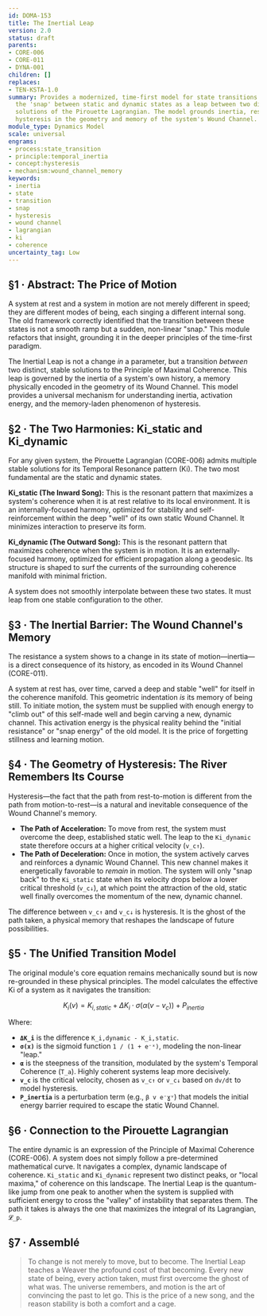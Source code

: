```yaml
---
id: DOMA-153
title: The Inertial Leap
version: 2.0
status: draft
parents:
- CORE-006
- CORE-011
- DYNA-001
children: []
replaces:
- TEN-KSTA-1.0
summary: Provides a modernized, time-first model for state transitions. It defines
  the 'snap' between static and dynamic states as a leap between two distinct, stable
  solutions of the Pirouette Lagrangian. The model grounds inertia, resistance, and
  hysteresis in the geometry and memory of the system's Wound Channel.
module_type: Dynamics Model
scale: universal
engrams:
- process:state_transition
- principle:temporal_inertia
- concept:hysteresis
- mechanism:wound_channel_memory
keywords:
- inertia
- state
- transition
- snap
- hysteresis
- wound channel
- lagrangian
- ki
- coherence
uncertainty_tag: Low
---
```

## §1 · Abstract: The Price of Motion
A system at rest and a system in motion are not merely different in speed; they are different modes of being, each singing a different internal song. The old framework correctly identified that the transition between these states is not a smooth ramp but a sudden, non-linear "snap." This module refactors that insight, grounding it in the deeper principles of the time-first paradigm.

The Inertial Leap is not a change *in* a parameter, but a transition *between* two distinct, stable solutions to the Principle of Maximal Coherence. This leap is governed by the inertia of a system's own history, a memory physically encoded in the geometry of its Wound Channel. This model provides a universal mechanism for understanding inertia, activation energy, and the memory-laden phenomenon of hysteresis.

## §2 · The Two Harmonies: Ki_static and Ki_dynamic
For any given system, the Pirouette Lagrangian (CORE-006) admits multiple stable solutions for its Temporal Resonance pattern (Ki). The two most fundamental are the static and dynamic states.

**Ki_static (The Inward Song):** This is the resonant pattern that maximizes a system's coherence when it is at rest relative to its local environment. It is an internally-focused harmony, optimized for stability and self-reinforcement within the deep "well" of its own static Wound Channel. It minimizes interaction to preserve its form.

**Ki_dynamic (The Outward Song):** This is the resonant pattern that maximizes coherence when the system is in motion. It is an externally-focused harmony, optimized for efficient propagation along a geodesic. Its structure is shaped to surf the currents of the surrounding coherence manifold with minimal friction.

A system does not smoothly interpolate between these two states. It must leap from one stable configuration to the other.

## §3 · The Inertial Barrier: The Wound Channel's Memory
The resistance a system shows to a change in its state of motion—inertia—is a direct consequence of its history, as encoded in its Wound Channel (CORE-011).

A system at rest has, over time, carved a deep and stable "well" for itself in the coherence manifold. This geometric indentation *is* its memory of being still. To initiate motion, the system must be supplied with enough energy to "climb out" of this self-made well and begin carving a new, dynamic channel. This activation energy is the physical reality behind the "initial resistance" or "snap energy" of the old model. It is the price of forgetting stillness and learning motion.

## §4 · The Geometry of Hysteresis: The River Remembers Its Course
Hysteresis—the fact that the path from rest-to-motion is different from the path from motion-to-rest—is a natural and inevitable consequence of the Wound Channel's memory.

*   **The Path of Acceleration:** To move from rest, the system must overcome the deep, established static well. The leap to the `Ki_dynamic` state therefore occurs at a higher critical velocity (`v_c↑`).
*   **The Path of Deceleration:** Once in motion, the system actively carves and reinforces a dynamic Wound Channel. This new channel makes it energetically favorable to *remain* in motion. The system will only "snap back" to the `Ki_static` state when its velocity drops below a lower critical threshold (`v_c↓`), at which point the attraction of the old, static well finally overcomes the momentum of the new, dynamic channel.

The difference between `v_c↑` and `v_c↓` is hysteresis. It is the ghost of the path taken, a physical memory that reshapes the landscape of future possibilities.

## §5 · The Unified Transition Model
The original module's core equation remains mechanically sound but is now re-grounded in these physical principles. The model calculates the effective Ki of a system as it navigates the transition:

$$ K_i(v) = K_{i,static} + \Delta K_i \cdot \sigma(\alpha(v-v_c)) + P_{inertia} $$

Where:
*   **`ΔK_i`** is the difference `K_i,dynamic - K_i,static`.
*   **`σ(x)`** is the sigmoid function `1 / (1 + e⁻ˣ)`, modeling the non-linear "leap."
*   **`α`** is the steepness of the transition, modulated by the system's Temporal Coherence (`T_a`). Highly coherent systems leap more decisively.
*   **`v_c`** is the critical velocity, chosen as `v_c↑` or `v_c↓` based on `dv/dt` to model hysteresis.
*   **`P_inertia`** is a perturbation term (e.g., `β v e⁻ɣᵛ`) that models the initial energy barrier required to escape the static Wound Channel.

## §6 · Connection to the Pirouette Lagrangian
The entire dynamic is an expression of the Principle of Maximal Coherence (CORE-006). A system does not simply follow a pre-determined mathematical curve. It navigates a complex, dynamic landscape of coherence. `Ki_static` and `Ki_dynamic` represent two distinct peaks, or "local maxima," of coherence on this landscape. The Inertial Leap is the quantum-like jump from one peak to another when the system is supplied with sufficient energy to cross the "valley" of instability that separates them. The path it takes is always the one that maximizes the integral of its Lagrangian, `𝓛_p`.

## §7 · Assemblé
> To change is not merely to move, but to become. The Inertial Leap teaches a Weaver the profound cost of that becoming. Every new state of being, every action taken, must first overcome the ghost of what was. The universe remembers, and motion is the art of convincing the past to let go. This is the price of a new song, and the reason stability is both a comfort and a cage.
```